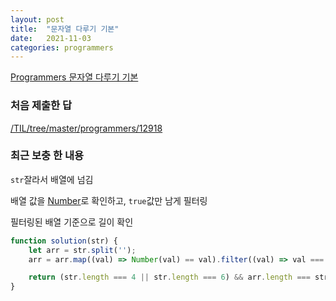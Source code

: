 ```yaml
---
layout: post
title:  "문자열 다루기 기본"
date:   2021-11-03
categories: programmers
---
```

[Programmers 문자열 다루기 기본](https://programmers.co.kr/learn/courses/30/lessons/12918?language=javascript)

### 처음 제출한 답

[/TIL/tree/master/programmers/12918](https://github.com/ppotatoG/TIL/tree/master/programmers/12918)

### 최근 보충 한 내용

`str`잘라서 배열에 넘김

배열 값을 [Number](https://developer.mozilla.org/ko/docs/Web/JavaScript/Reference/Global_Objects/Number)로 확인하고, `true`값만 남게 필터링

필터링된 배열 기준으로 길이 확인

```js
function solution(str) {
    let arr = str.split('');
    arr = arr.map((val) => Number(val) == val).filter((val) => val === true);

    return (str.length === 4 || str.length === 6) && arr.length === str.length;
}
```
